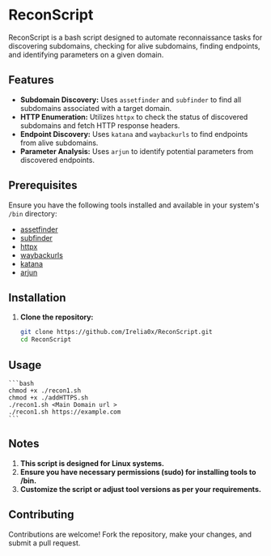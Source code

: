# ReconScript

ReconScript is a bash script designed to automate reconnaissance tasks for discovering subdomains, checking for alive subdomains, finding endpoints, and identifying parameters on a given domain.

## Features

- **Subdomain Discovery:** Uses `assetfinder` and `subfinder` to find all subdomains associated with a target domain.
- **HTTP Enumeration:** Utilizes `httpx` to check the status of discovered subdomains and fetch HTTP response headers.
- **Endpoint Discovery:** Uses `katana` and `waybackurls` to find endpoints from alive subdomains.
- **Parameter Analysis:** Uses `arjun` to identify potential parameters from discovered endpoints.

## Prerequisites

Ensure you have the following tools installed and available in your system's `/bin` directory:

- [assetfinder](https://github.com/tomnomnom/assetfinder)
- [subfinder](https://github.com/projectdiscovery/subfinder)
- [httpx](https://github.com/projectdiscovery/httpx)
- [waybackurls](https://github.com/tomnomnom/waybackurls)
- [katana](https://github.com/Projekt-XYZ/katana)
- [arjun](https://github.com/s0md3v/Arjun)

## Installation

1. **Clone the repository:**

   ```bash
   git clone https://github.com/Irelia0x/ReconScript.git
   cd ReconScript
   ```

## Usage

    ```bash
    chmod +x ./recon1.sh
    chmod +x ./addHTTPS.sh
    ./recon1.sh <Main Domain url >
    ./recon1.sh https://example.com
    ```

## Notes

1. **This script is designed for Linux systems.**
2. **Ensure you have necessary permissions (sudo) for installing tools to /bin.**
3. **Customize the script or adjust tool versions as per your requirements.**

## Contributing

Contributions are welcome! Fork the repository, make your changes, and submit a pull request.
